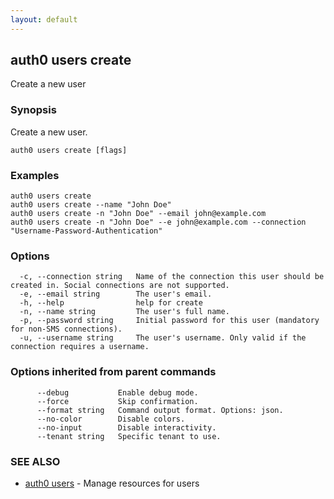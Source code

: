 ```yaml
---
layout: default
---
```

## auth0 users create

Create a new user

### Synopsis

Create a new user.

```
auth0 users create [flags]
```

### Examples

```
auth0 users create 
auth0 users create --name "John Doe" 
auth0 users create -n "John Doe" --email john@example.com
auth0 users create -n "John Doe" --e john@example.com --connection "Username-Password-Authentication"
```

### Options

```
  -c, --connection string   Name of the connection this user should be created in. Social connections are not supported.
  -e, --email string        The user's email.
  -h, --help                help for create
  -n, --name string         The user's full name.
  -p, --password string     Initial password for this user (mandatory for non-SMS connections).
  -u, --username string     The user's username. Only valid if the connection requires a username.
```

### Options inherited from parent commands

```
      --debug           Enable debug mode.
      --force           Skip confirmation.
      --format string   Command output format. Options: json.
      --no-color        Disable colors.
      --no-input        Disable interactivity.
      --tenant string   Specific tenant to use.
```

### SEE ALSO

* [auth0 users](auth0_users.md)	 - Manage resources for users

